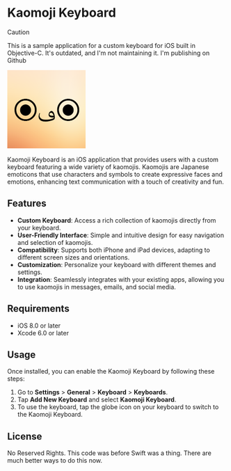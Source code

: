 # Kaomoji Keyboard

> [!CAUTION]
> This is a sample application for a custom keyboard for iOS built in Objective-C. It's outdated, and I'm not maintaining it. I'm publishing on Github 

![Screenshot](/kaomojikeyboard/Images.xcassets/AppIcon.appiconset/Icon180.png)

Kaomoji Keyboard is an iOS application that provides users with a custom keyboard featuring a wide variety of kaomojis. Kaomojis are Japanese emoticons that use characters and symbols to create expressive faces and emotions, enhancing text communication with a touch of creativity and fun.

## Features

- **Custom Keyboard**: Access a rich collection of kaomojis directly from your keyboard.
- **User-Friendly Interface**: Simple and intuitive design for easy navigation and selection of kaomojis.
- **Compatibility**: Supports both iPhone and iPad devices, adapting to different screen sizes and orientations.
- **Customization**: Personalize your keyboard with different themes and settings.
- **Integration**: Seamlessly integrates with your existing apps, allowing you to use kaomojis in messages, emails, and social media.

## Requirements

- iOS 8.0 or later
- Xcode 6.0 or later

## Usage

Once installed, you can enable the Kaomoji Keyboard by following these steps:

1. Go to **Settings** > **General** > **Keyboard** > **Keyboards**.
2. Tap **Add New Keyboard** and select **Kaomoji Keyboard**.
3. To use the keyboard, tap the globe icon on your keyboard to switch to the Kaomoji Keyboard.

## License

No Reserved Rights. This code was before Swift was a thing. There are much better ways to do this now.
